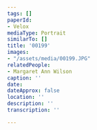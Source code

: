 ```yaml
---
tags: []
paperId:
- Velox
mediaType: Portrait
similarTo: []
title: '00199'
images:
- "/assets/media/00199.JPG"
relatedPeople:
- Margaret Ann Wilson
caption: ''
date: 
dateApprox: false
location: ''
description: ''
transcription: ''

---
```

